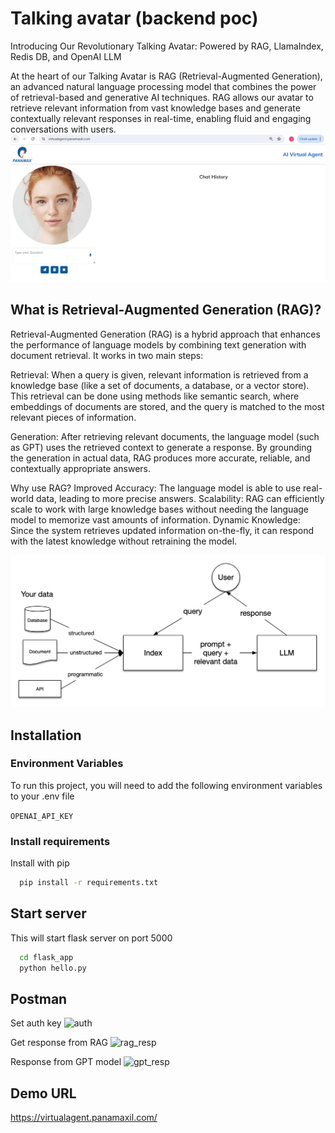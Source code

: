 
# Talking avatar (backend poc)

Introducing Our Revolutionary Talking Avatar: Powered by RAG, LlamaIndex, Redis DB, and OpenAI LLM

At the heart of our Talking Avatar is RAG (Retrieval-Augmented Generation), an advanced natural language processing model that combines the power of retrieval-based and generative AI techniques. RAG allows our avatar to retrieve relevant information from vast knowledge bases and generate contextually relevant responses in real-time, enabling fluid and engaging conversations with users.
![alt text](diagrams/image.png)

## What is Retrieval-Augmented Generation (RAG)?
Retrieval-Augmented Generation (RAG) is a hybrid approach that enhances the performance of language models by combining text generation with document retrieval. It works in two main steps:

Retrieval: When a query is given, relevant information is retrieved from a knowledge base (like a set of documents, a database, or a vector store). This retrieval can be done using methods like semantic search, where embeddings of documents are stored, and the query is matched to the most relevant pieces of information.

Generation: After retrieving relevant documents, the language model (such as GPT) uses the retrieved context to generate a response. By grounding the generation in actual data, RAG produces more accurate, reliable, and contextually appropriate answers.

Why use RAG?
Improved Accuracy: The language model is able to use real-world data, leading to more precise answers.
Scalability: RAG can efficiently scale to work with large knowledge bases without needing the language model to memorize vast amounts of information.
Dynamic Knowledge: Since the system retrieves updated information on-the-fly, it can respond with the latest knowledge without retraining the model.

![alt text](diagrams/rag.png)

## Installation


### Environment Variables

To run this project, you will need to add the following environment variables to your .env file

`OPENAI_API_KEY`



### Install requirements

Install with pip

```bash
  pip install -r requirements.txt
```

## Start server   
This will start flask server on port 5000
```bash
  cd flask_app
  python hello.py
```

## Postman

Set auth key
![auth](https://github.com/ds-parthiv-shah/talking_avatar_poc/assets/117074142/05802012-664f-4010-90b1-60b2ab2d4295)


Get response from RAG
![rag_resp](https://github.com/ds-parthiv-shah/talking_avatar_poc/assets/117074142/aeff0528-901a-4700-b3c9-f0b0f1f88c19)


Response from GPT model
![gpt_resp](https://github.com/ds-parthiv-shah/talking_avatar_poc/assets/117074142/5d7524d3-1b73-443f-a511-391c616146de)


## Demo URL
https://virtualagent.panamaxil.com/
